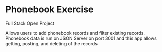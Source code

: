 # Phonebook Exercise

Full Stack Open Project

Allows users to add phonebook records and filter existing records. Phonebook data is run on JSON Server on port 3001 and this app allows getting, posting, and deleting of the records

